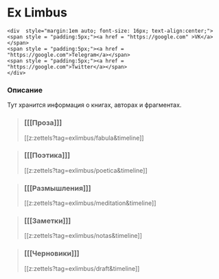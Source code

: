 
# Ex Limbus
``` {=html}
<div  style="margin:1em auto; font-size: 16px; text-align:center;">
<span style = "padding:5px;"><a href = "https://google.com" >VK</a></span>
<span style = "padding:5px;"><a href = "https://google.com">Telegram</a></span>
<span style = "padding:5px;"><a href = "https://google.com">Twitter</a></span>
</div>
```

### Описание
Тут хранится информация о книгах, авторах и фрагментах.

>### [[[Проза]]]
>[[z:zettels?tag=exlimbus/fabula&timeline]]

>### [[[Поэтика]]]
>[[z:zettels?tag=exlimbus/poetica&timeline]]

>### [[[Размышления]]]
>[[z:zettels?tag=exlimbus/meditation&timeline]]

>### [[[Заметки]]]
>[[z:zettels?tag=exlimbus/notas&timeline]]

>### [[[Черновики]]]
>[[z:zettels?tag=exlimbus/draft&timeline]]






